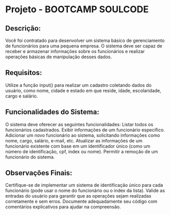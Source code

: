 # Projeto - BOOTCAMP SOULCODE

## Descrição:
Você foi contratado para desenvolver um sistema básico de gerenciamento de funcionários para uma pequena empresa. O sistema deve ser capaz de receber e armazenar informações sobre os funcionários e realizar operações básicas de manipulação desses dados.

## Requisitos:
Utilize a função input() para realizar um cadastro coletando dados do usuário, como nome, cidade e estado em que reside, idade, escolaridade, cargo e salário.

## Funcionalidades do Sistema:
O sistema deve oferecer as seguintes funcionalidades:
Listar todos os funcionários cadastrados.
Exibir informações de um funcionário específico.
Adicionar um novo funcionário ao sistema, solicitando informações como nome, cargo, salário, e-mail, etc.
Atualizar as informações de um funcionário existente com base em um identificador único (como um número de identificação, cpf, index ou nome). 
Permitir a remoção de um funcionário do sistema.

## Observações Finais: 
Certifique-se de implementar um sistema de identificação único para cada funcionário (pode usar o nome do funcionário ou o index da lista). Valide as entradas do usuário para garantir que as operações sejam realizadas corretamente e sem erros. Documente adequadamente seu código com comentários explicativos para ajudar na compreensão.
